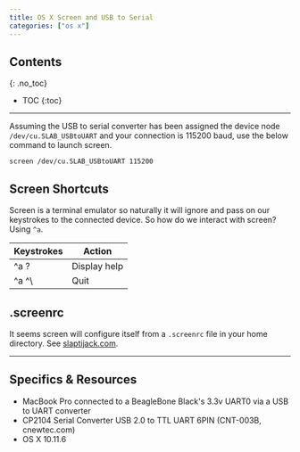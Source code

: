 ```yaml
---
title: OS X Screen and USB to Serial
categories: ["os x"]
---
```


## Contents
{: .no_toc}
* TOC 
{:toc}
<hr/>

Assuming the USB to serial converter has been assigned the device node `/dev/cu.SLAB_USBtoUART` and your connection is 115200 baud, use the below command to launch screen.

```
screen /dev/cu.SLAB_USBtoUART 115200
```

## Screen Shortcuts

Screen is a terminal emulator so naturally it will ignore and pass on our keystrokes to the connected device. So how do we interact with screen? Using `^a`.

Keystrokes | Action
---------- | ------
^a ?       | Display help
^a ^\      | Quit

## .screenrc

It seems screen will configure itself from a `.screenrc` file in your home directory. See [slaptijack.com](http://slaptijack.com/system-administration/mac-os-x-terminal-and-gnu-screen-scrollback/).

<hr/>

## Specifics & Resources

* MacBook Pro connected to a BeagleBone Black's 3.3v UART0 via a USB to UART converter
* CP2104 Serial Converter USB 2.0 to TTL UART 6PIN (CNT-003B, cnewtec.com)
* OS X 10.11.6





 



